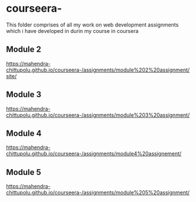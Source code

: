 # courseera-
 This folder comprises of all my work on web development assignments which i have developed in durin my course in coursera
## Module 2 
https://mahendra-chittupolu.github.io/courseera-/assignments/module%202%20assignment/site/
## Module 3 
https://mahendra-chittupolu.github.io/courseera-/assignments/module%203%20assignment/
## Module 4
https://mahendra-chittupolu.github.io/courseera-/assignments/module4%20assignement/
## Module 5
https://mahendra-chittupolu.github.io/courseera-/assignments/module%205%20assignment/
